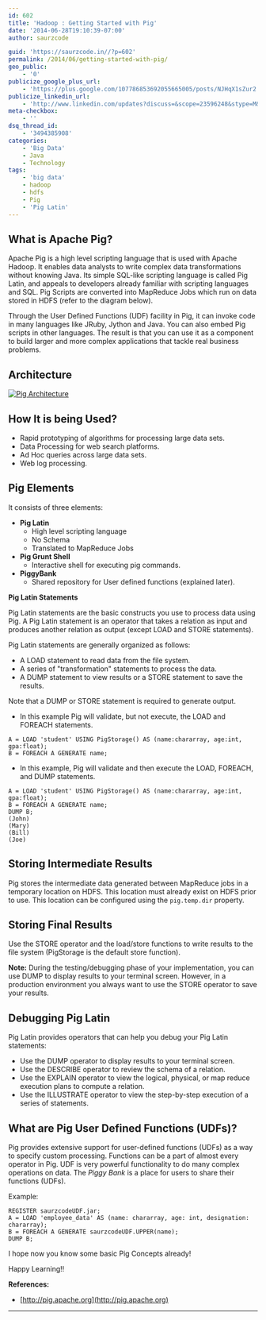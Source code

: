 ```yaml
---
id: 602
title: 'Hadoop : Getting Started with Pig'
date: '2014-06-28T19:10:39-07:00'
author: saurzcode

guid: 'https://saurzcode.in//?p=602'
permalink: /2014/06/getting-started-with-pig/
geo_public:
    - '0'
publicize_google_plus_url:
    - 'https://plus.google.com/107786853692055665005/posts/NJHqX1sZur2'
publicize_linkedin_url:
    - 'http://www.linkedin.com/updates?discuss=&scope=23596248&stype=M&topic=5888646971744354304&type=U&a=g2pK'
meta-checkbox:
    - ''
dsq_thread_id:
    - '3494385908'
categories:
    - 'Big Data'
    - Java
    - Technology
tags:
    - 'big data'
    - hadoop
    - hdfs
    - Pig
    - 'Pig Latin'
---
```


## What is Apache Pig?

Apache Pig is a high level scripting language that is used with Apache Hadoop. It enables data analysts to write complex data transformations without knowing Java. Its simple SQL-like scripting language is called Pig Latin, and appeals to developers already familiar with scripting languages and SQL. Pig Scripts are converted into MapReduce Jobs which run on data stored in HDFS (refer to the diagram below).
<!--more-->
Through the User Defined Functions (UDF) facility in Pig, it can invoke code in many languages like JRuby, Jython and Java. You can also embed Pig scripts in other languages. The result is that you can use it as a component to build larger and more complex applications that tackle real business problems.

## Architecture

[![Pig Architecture]({{site.baseurl}}/assets/uploads/2014/06/pig-achitecture.jpg)]({{site.baseurl}}/assets/uploads/2014/06/pig-achitecture.jpg)

## How It is being Used?

- Rapid prototyping of algorithms for processing large data sets.
- Data Processing for web search platforms.
- Ad Hoc queries across large data sets.
- Web log processing.

## Pig Elements

It consists of three elements:

- **Pig Latin**
  - High level scripting language
  - No Schema
  - Translated to MapReduce Jobs
- **Pig Grunt Shell**
  - Interactive shell for executing pig commands.
- **PiggyBank**
  - Shared repository for User defined functions (explained later).

**Pig Latin Statements**

Pig Latin statements are the basic constructs you use to process data using Pig. A Pig Latin statement is an operator that takes a relation as input and produces another relation as output (except LOAD and STORE statements).

Pig Latin statements are generally organized as follows:

- A LOAD statement to read data from the file system.
- A series of "transformation" statements to process the data.
- A DUMP statement to view results or a STORE statement to save the results.

Note that a DUMP or STORE statement is required to generate output.

- In this example Pig will validate, but not execute, the LOAD and FOREACH statements.

```pig
A = LOAD 'student' USING PigStorage() AS (name:chararray, age:int, gpa:float);
B = FOREACH A GENERATE name;
```

- In this example, Pig will validate and then execute the LOAD, FOREACH, and DUMP statements.

```pig
A = LOAD 'student' USING PigStorage() AS (name:chararray, age:int, gpa:float);
B = FOREACH A GENERATE name;
DUMP B;
(John)
(Mary)
(Bill)
(Joe)
```

## Storing Intermediate Results

Pig stores the intermediate data generated between MapReduce jobs in a temporary location on HDFS. This location must already exist on HDFS prior to use. This location can be configured using the `pig.temp.dir` property.

## Storing Final Results

Use the STORE operator and the load/store functions to write results to the file system (PigStorage is the default store function).

**Note:** During the testing/debugging phase of your implementation, you can use DUMP to display results to your terminal screen. However, in a production environment you always want to use the STORE operator to save your results.

## Debugging Pig Latin

Pig Latin provides operators that can help you debug your Pig Latin statements:

- Use the DUMP operator to display results to your terminal screen.
- Use the DESCRIBE operator to review the schema of a relation.
- Use the EXPLAIN operator to view the logical, physical, or map reduce execution plans to compute a relation.
- Use the ILLUSTRATE operator to view the step-by-step execution of a series of statements.

## What are Pig User Defined Functions (UDFs)?

Pig provides extensive support for user-defined functions (UDFs) as a way to specify custom processing. Functions can be a part of almost every operator in Pig. UDF is very powerful functionality to do many complex operations on data. The *Piggy Bank* is a place for users to share their functions (UDFs).

Example:

```pig
REGISTER saurzcodeUDF.jar;
A = LOAD 'employee_data' AS (name: chararray, age: int, designation: chararray);
B = FOREACH A GENERATE saurzcodeUDF.UPPER(name);
DUMP B;
```

I hope now you know some basic Pig Concepts already!

Happy Learning!!

**References:**

- [http://pig.apache.org](http://pig.apache.org)

---